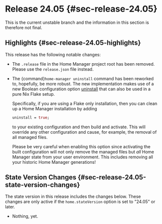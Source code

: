 # Release 24.05 {#sec-release-24.05}

This is the current unstable branch and the information in this section
is therefore not final.

## Highlights {#sec-release-24.05-highlights}

This release has the following notable changes:

-   The `.release` file in the Home Manager project root has been
    removed. Please use the `release.json` file instead.

- The {command}`home-manager uninstall` command has been reworked to,
  hopefully, be more robust. The new implementation makes use of a new
  Boolean configuration option [uninstall](#opt-uninstall) that can
  also be used in a pure Nix Flake setup.

  Specifically, if you are using a Flake only installation, then you
  can clean up a Home Manager installation by adding

  ``` nix
  uninstall = true;
  ```

  to your existing configuration and then build and activate. This
  will override any other configuration and cause, for example, the
  removal of all managed files.

  Please be very careful when enabling this option since activating
  the built configuration will not only remove the managed files but
  _all_ Home Manager state from your user environment. This includes
  removing all your historic Home Manager generations!

## State Version Changes {#sec-release-24.05-state-version-changes}

The state version in this release includes the changes below. These
changes are only active if the `home.stateVersion` option is set to
\"24.05\" or later.

-   Nothing, yet.

